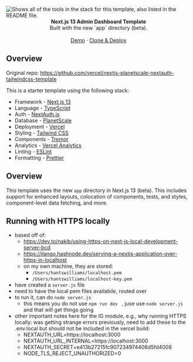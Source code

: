 <picture>
  <source media="(prefers-color-scheme: dark)" srcset="https://user-images.githubusercontent.com/9113740/201498864-2a900c64-d88f-4ed4-b5cf-770bcb57e1f5.png">
  <source media="(prefers-color-scheme: light)" srcset="https://user-images.githubusercontent.com/9113740/201498152-b171abb8-9225-487a-821c-6ff49ee48579.png">
  <img alt="Shows all of the tools in the stack for this template, also listed in the README file." src="https://user-images.githubusercontent.com/9113740/201498152-b171abb8-9225-487a-821c-6ff49ee48579.png">
</picture>

<div align="center"><strong>Next.js 13 Admin Dashboard Template</strong></div>
<div align="center">Built with the new `app` directory (beta).</div>
<br />
<div align="center">
<a href="http://admin-dash-template.vercel.sh/">Demo</a>
<span> · </span>
<a href="https://vercel.com/templates/next.js/admin-dashboard-tailwind-planetscale-react-nextjs">Clone & Deploy</a>
<span>
</div>

## Overview

Original repo: https://github.com/vercel/nextjs-planetscale-nextauth-tailwindcss-template

This is a starter template using the following stack:

- Framework - [Next.js 13](https://nextjs.org/13)
- Language - [TypeScript](https://www.typescriptlang.org)
- Auth - [NextAuth.js](https://next-auth.js.org)
- Database - [PlanetScale](https://planetscale.com)
- Deployment - [Vercel](https://vercel.com/docs/concepts/next.js/overview)
- Styling - [Tailwind CSS](https://tailwindcss.com)
- Components - [Tremor](https://www.tremor.so)
- Analytics - [Vercel Analytics](https://vercel.com/analytics)
- Linting - [ESLint](https://eslint.org)
- Formatting - [Prettier](https://prettier.io)

## Overview

This template uses the new `app` directory in Next.js 13 (beta). This includes support for enhanced layouts, colocation of components, tests, and styles, component-level data fetching, and more.

## Running with HTTPS locally 
- based off of: 
  - https://dev.to/nakib/using-https-on-next-js-local-development-server-bcd 
  - https://ilango.hashnode.dev/serving-a-nextjs-application-over-https-in-localhost 
  - on my own machine, they are stored: 
    - `/Users/hantswilliams/localhost.pem` 
    - `/Users/hantswilliams/localhost-key.pem`
- have created a `server.js` file
- need to have the local pem files availabile, routed over
- to run it, can do `node server.js` 
  - this means you do not use `npm run dev ` , juse use `node server.js` and that will get things going
- other important notes here for the IG module, e.g., why running HTTPS locally: was getting strange errors previously, need to add these to the .env.local but should not be included in the vercel build: 
  - NEXTAUTH_URL=https://localhost:3000
  - NEXTAUTH_URL_INTERNAL=https://localhost:3000
  - NEXTAUTH_SECRET=e413b27215fc907234974408d5fd4008 
  - NODE_TLS_REJECT_UNAUTHORIZED=0